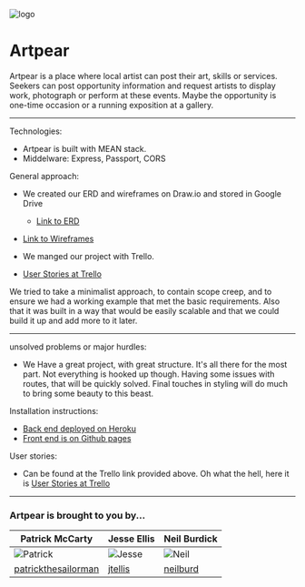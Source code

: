 ![logo](https://github.com/patrickthesailorman/artpear-front-end/app/public/img/artPear-Logo.svg "Artpear Logo")
# Artpear
Artpear is a place where local artist can post their art, skills or services. Seekers can post opportunity information and request artists to display work, photograph or perform at these events. Maybe the opportunity is one-time occasion or a running exposition at a gallery.
___

Technologies:
- Artpear is built with MEAN stack.
- Middelware: Express, Passport, CORS

General approach:
 - We created our ERD  and wireframes on Draw.io and stored in Google Drive
   - [Link to ERD](https://drive.google.com/file/d/0BzvvgvDgOCV6LUtMTHF2TmpTdjA/view?usp=sharing)

  - [Link to Wireframes](https://drive.google.com/file/d/0BzvvgvDgOCV6TUtSQ2RlMXZhNjQ/view?usp=sharing)

 - We manged our project with Trello.

  - [User Stories at Trello](https://trello.com/wdiproject39)


We tried to take a minimalist approach, to contain scope creep, and to ensure we had a working example that met the basic requirements. Also that it was built in a way that would be easily scalable and that we could build it up and add more to it later.
___

unsolved problems or major hurdles:
  - We Have a great project, with great structure. It's all there for the most part. Not everything is hooked up though. Having some issues with routes, that will be quickly solved. Final touches in styling will do much to bring some beauty to this beast.

Installation instructions:
- [Back end deployed on Heroku](https://artpear-api.herokuapp.com/api/)
- [Front end is on Github pages](https://artpear-959b9.firebaseapp.com/)

User stories:

- Can be found at the Trello link provided above. Oh what the hell, here it is  [User Stories at Trello](https://trello.com/wdiproject39)
___

### Artpear is brought to you by...

|  Patrick McCarty  |  Jesse Ellis  |  Neil Burdick  |
|  ---  |  ---  |  ---  |
|![Patrick](https://avatars0.githubusercontent.com/u/23321638?v=3&u=1c1e6f87ec34d86437d0857dfb070247a5f58dea&s=400)|![Jesse](https://avatars1.githubusercontent.com/u/506631?v=3&s=460)|![Neil](https://avatars3.githubusercontent.com/u/23345675?v=3&s=460)|
|  [patrickthesailorman](https://github.com/patrickthesailorman)| [jtellis](https://github.com/jtellis)| [neilburd](https://github.com/neilburd)|

